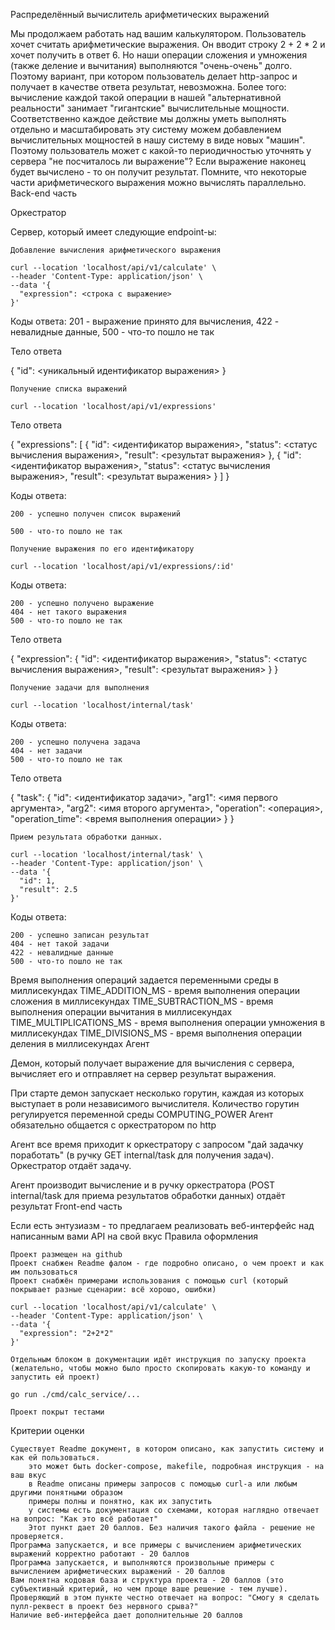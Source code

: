 Распределённый вычислитель арифметических выражений

Мы продолжаем работать над вашим калькулятором.
Пользователь хочет считать арифметические выражения. Он вводит строку 2 + 2 * 2 и хочет получить в ответ 6. Но наши операции сложения и умножения (также деление и вычитания) выполняются "очень-очень" долго. Поэтому вариант, при котором пользователь делает http-запрос и получает в качестве ответа результат, невозможна. Более того: вычисление каждой такой операции в нашей "альтернативной реальности" занимает "гигантские" вычислительные мощности. Соответственно каждое действие мы должны уметь выполнять отдельно и масштабировать эту систему можем добавлением вычислительных мощностей в нашу систему в виде новых "машин". Поэтому пользователь может с какой-то периодичностью уточнять у сервера "не посчиталось ли выражение"? Если выражение наконец будет вычислено - то он получит результат. Помните, что некоторые части арифметического выражения можно вычислять параллельно.
Back-end часть




Оркестратор





Сервер, который имеет следующие endpoint-ы:

    Добавление вычисления арифметического выражения

    curl --location 'localhost/api/v1/calculate' \
    --header 'Content-Type: application/json' \
    --data '{
      "expression": <строка с выражение>
    }'

Коды ответа: 201 - выражение принято для вычисления, 422 - невалидные данные, 500 - что-то пошло не так

Тело ответа

{
    "id": <уникальный идентификатор выражения>
}

    Получение списка выражений

    curl --location 'localhost/api/v1/expressions'

Тело ответа

{
    "expressions": [
        {
            "id": <идентификатор выражения>,
            "status": <статус вычисления выражения>,
            "result": <результат выражения>
        },
        {
            "id": <идентификатор выражения>,
            "status": <статус вычисления выражения>,
            "result": <результат выражения>
        }
    ]
}

Коды ответа:

    200 - успешно получен список выражений

    500 - что-то пошло не так

    Получение выражения по его идентификатору

    curl --location 'localhost/api/v1/expressions/:id'

Коды ответа:

    200 - успешно получено выражение
    404 - нет такого выражения
    500 - что-то пошло не так

Тело ответа

{
    "expression":
        {
            "id": <идентификатор выражения>,
            "status": <статус вычисления выражения>,
            "result": <результат выражения>
        }
}

    Получение задачи для выполнения

    curl --location 'localhost/internal/task'

Коды ответа:

    200 - успешно получена задача
    404 - нет задачи
    500 - что-то пошло не так

Тело ответа

{
    "task":
        {
            "id": <идентификатор задачи>,
            "arg1": <имя первого аргумента>,
            "arg2": <имя второго аргумента>,
            "operation": <операция>,
            "operation_time": <время выполнения операции>
        }
}

    Прием результата обработки данных.

    curl --location 'localhost/internal/task' \
    --header 'Content-Type: application/json' \
    --data '{
      "id": 1,
      "result": 2.5
    }'

Коды ответа:

    200 - успешно записан результат
    404 - нет такой задачи
    422 - невалидные данные
    500 - что-то пошло не так

Время выполнения операций задается переменными среды в миллисекундах
TIME_ADDITION_MS - время выполнения операции сложения в миллисекундах
TIME_SUBTRACTION_MS - время выполнения операции вычитания в миллисекундах
TIME_MULTIPLICATIONS_MS - время выполнения операции умножения в миллисекундах
TIME_DIVISIONS_MS - время выполнения операции деления в миллисекундах
Агент

Демон, который получает выражение для вычисления с сервера, вычисляет его и отправляет на сервер результат выражения.

При старте демон запускает несколько горутин, каждая из которых выступает в роли независимого вычислителя. Количество горутин регулируется переменной среды COMPUTING_POWER
Агент обязательно общается с оркестратором по http

Агент все время приходит к оркестратору с запросом "дай задачку поработать" (в ручку GET internal/task для получения задач). Оркестратор отдаёт задачу.

Агент производит вычисление и в ручку оркестратора (POST internal/task для приема результатов обработки данных) отдаёт результат
Front-end часть

Если есть энтузиазм - то предлагаем реализовать веб-интерфейс над написанным вами API на свой вкус
Правила оформления

    Проект размещен на github
    Проект снабжен Readme фалом - где подробно описано, о чем проект и как им пользоваться
    Проект снабжён примерами использования с помощью curl (который покрывает разные сценарии: всё хорошо, ошибки)

    curl --location 'localhost/api/v1/calculate' \
    --header 'Content-Type: application/json' \
    --data '{
      "expression": "2+2*2"
    }'

    Отдельным блоком в документации идёт инструкция по запуску проекта (желательно, чтобы можно было просто скопировать какую-то команду и запустить ей проект)

    go run ./cmd/calc_service/...

    Проект покрыт тестами

Критерии оценки

    Существует Readme документ, в котором описано, как запустить систему и как ей пользоваться.
        это может быть docker-compose, makefile, подробная инструкция - на ваш вкус
        в Readme описаны примеры запросов с помощью curl-a или любым другими понятными образом
        примеры полны и понятно, как их запустить
        у системы есть документация со схемами, которая наглядно отвечает на вопрос: "Как это всё работает"
        Этот пункт дает 20 баллов. Без наличия такого файла - решение не проверяется.
    Программа запускается, и все примеры с вычислением арифметических выражений корректно работают - 20 баллов
    Программа запускается, и выполняются произвольные примеры с вычислением арифметических выражений - 20 баллов
    Вам понятна кодовая база и структура проекта - 20 баллов (это субъективный критерий, но чем проще ваше решение - тем лучше). Проверяющий в этом пункте честно отвечает на вопрос: "Смогу я сделать пулл-реквест в проект без нервного срыва?"
    Наличие веб-интерфейса дает дополнительные 20 баллов
